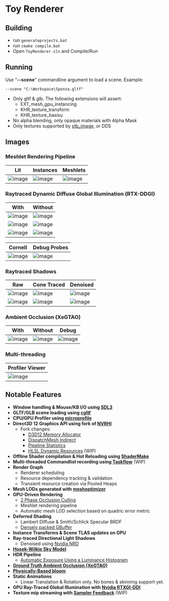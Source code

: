 # Toy Renderer

## Building

- run `generateprojects.bat`
- run `cmake compile.bat`
- Open `ToyRenderer.sln` and Compile/Run

## Running

Use "**--scene**" commandline argument to load a scene. Example:

    --scene "C:\Workspace\Sponza.gltf"

- Only gltf & glb. The following extensions will assert:
    - EXT_mesh_gpu_instancing
    - KHR_texture_transform
    - KHR_texture_basisu
- No alpha blending, only opaque materials with Alpha Mask
- Only textures supported by [stb_image](https://github.com/nothings/stb/blob/master/stb_image.h), or DDS

## Images
### Meshlet Rendering Pipeline
|Lit|Instances|Meshlets|
|---|---|---|
|![image](https://github.com/user-attachments/assets/9120e30d-d74f-4b66-8593-d2ca497bbb2a)|![image](https://github.com/user-attachments/assets/d8cf01e1-058a-42cb-8f6c-e7e5b5e5d2c1)|![image](https://github.com/user-attachments/assets/728c77c6-0c94-40bb-ba35-8f793899d406)|

### Raytraced Dynamic Diffuse Global Illumination (RTX-DDGI)
|With|Without|
|---|---|
|![image](https://github.com/user-attachments/assets/f3d35e0e-8bd2-4ee9-842c-8e031567c6e0)|![image](https://github.com/user-attachments/assets/6d47b57d-6f82-446d-ad2c-3e383f9e6c88)|
|![image](https://github.com/user-attachments/assets/e29978c2-c0eb-4b7d-9c54-e053da41cb38)|![image](https://github.com/user-attachments/assets/15c3d15b-c251-421c-8d3d-f126ac918393)|
|![image](https://github.com/user-attachments/assets/32344b4b-4baf-4770-82b0-80041c4dc9a5)|![image](https://github.com/user-attachments/assets/e2cc7e9c-12e6-4fd0-b900-7cf9a8fe6333)|

|Cornell|Debug Probes|
|---|---|
|![image](https://github.com/user-attachments/assets/03aa9f4c-a00e-4b1e-9205-fc32956311d7)|![image](https://github.com/user-attachments/assets/585bc9f3-5a09-4865-9d98-eee7858afdfe)|

### Raytraced Shadows
|Raw|Cone Traced|Denoised|
|---|---|---|
|![image](https://github.com/user-attachments/assets/71e5fb32-a282-4b62-9f4b-2bb4d39d6bf8)|![image](https://github.com/user-attachments/assets/2bc7ceaa-de62-4ee4-9d17-e42846265098)|![image](https://github.com/user-attachments/assets/de992f1c-e413-408c-aab2-188dc238450d)|
|![image](https://github.com/user-attachments/assets/a4cca08b-c68c-44aa-b239-f69cc58e1530)|![image](https://github.com/user-attachments/assets/ae382317-ea28-4284-8eac-ea4586443f0a)|![image](https://github.com/user-attachments/assets/81001d97-28e7-451f-89c1-157f3d7f3bf9)|

### Ambient Occlusion (XeGTAO)
|With|Without|Debug|
|---|---|---|
|![image](https://github.com/user-attachments/assets/827be21d-e9ef-4b9c-b89b-24a3964f8cf5)|![image](https://github.com/user-attachments/assets/4e2da59d-2b97-40e6-83ee-353fd87c04f3)|![image](https://github.com/user-attachments/assets/140b25b5-06c1-4b6d-8467-665f3848e47f)|

### Multi-threading
|Profiler Viewer|
|---|
|![image](https://github.com/user-attachments/assets/444ddfda-cd6c-4047-9176-9a62966035eb)|


## Notable Features
- **Window handling & Mouse/KB I/O using [SDL3](https://github.com/libsdl-org/SDL)**
- **GLTF/GLB scene loading using [cgltf](https://github.com/jkuhlmann/cgltf)**
- **CPU/GPU Profiler using [microprofile](https://github.com/jonasmr/microprofile)**
- **Direct3D 12 Graphics API using fork of [NVRHI](https://github.com/NVIDIA-RTX/NVRHI)**
    - Fork changes:
        - [D3D12 Memory Allocator](https://github.com/GPUOpen-LibrariesAndSDKs/D3D12MemoryAllocator)
        - [DispatchMesh Indirect](https://microsoft.github.io/DirectX-Specs/d3d/MeshShader.html#executeindirect)
        - [Pipeline Statistics](https://microsoft.github.io/DirectX-Specs/d3d/MeshShader.html#pipeline-statistics)
        - [HLSL Dynamic Resources](https://microsoft.github.io/DirectX-Specs/d3d/HLSL_SM_6_6_DynamicResources.html) (WIP)
- **Offline Shader compilation & Hot Reloading using [ShaderMake](https://github.com/NVIDIA-RTX/ShaderMake)**
- **Multi-threaded Commandlist recording using [Taskflow](https://github.com/taskflow/taskflow)** (WIP)
- **Render Graph**
    - Renderer scheduling
    - Resource dependency tracking & validation
    - Transient resource creation via Pooled Heaps
- **Mesh LODs generated with [meshoptimizer](https://github.com/zeux/meshoptimizer)**
- **GPU-Driven Rendering**
    - [2 Phase Occlusion Culling](https://advances.realtimerendering.com/s2015/aaltonenhaar_siggraph2015_combined_final_footer_220dpi.pdf)
    - Meshlet rendering pipeline
    - Automatic mesh LOD selection based on quadric error metric
- **Deferred Shading**
    - Lambert Diffuse & Smith/Schlick Specular BRDF
    - [Densely packed GBuffer](https://docs.google.com/presentation/d/1kaeg2qMi3_8nQqoR3Y2Ax9fJKUYLigPLPfdjfuEGowY/edit?slide=id.g27be1a2457b_0_128#slide=id.g27be1a2457b_0_128)
- **Instance Transforms & Scene TLAS updates on GPU**
- **Ray-traced Directional Light Shadows**
    - Denoised using [Nvidia NRD](https://github.com/NVIDIA-RTX/NRD)
- **[Hosek-Wilkie Sky Model](https://cgg.mff.cuni.cz/projects/SkylightModelling/)**
- **HDR Pipeline**
    - [Automatic Exposure Using a Luminance Histogram](https://bruop.github.io/exposure/)
- **[Ground Truth Ambient Occlusion (XeGTAO)](https://github.com/GameTechDev/XeGTAO)**
- **[Physically-Based bloom](https://advances.realtimerendering.com/s2014/index.html#_NEXT_GENERATION_POST)**
- **Static Animations**
    - Linear Translation & Rotation only. No bones & skinning support yet.
- **GPU Ray-Traced Global Illumination with [Nvidia RTXGI-DDI](https://github.com/NVIDIAGameWorks/RTXGI-DDGI)**
- **Texture mip streaming with [Sampler Feedback](https://microsoft.github.io/DirectX-Specs/d3d/SamplerFeedback.html)** (WIP)
